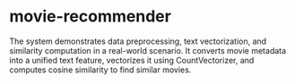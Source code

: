# movie-recommender
The system demonstrates data preprocessing, text vectorization, and similarity computation in a real-world scenario. It converts movie metadata into a unified text feature, vectorizes it using CountVectorizer, and computes cosine similarity to find similar movies.
